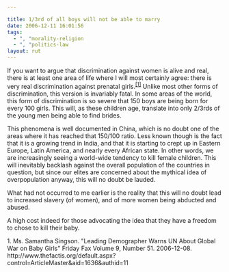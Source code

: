 ```yaml
---

title: 1/3rd of all boys will not be able to marry
date: 2006-12-11 16:01:56
tags:
  - ", "morality-religion
  - ", "politics-law
layout: rut
---
```


If you want to argue that discrimination against women is alive and real, there is at least one area of life where I will most certainly agree: there is very real discrimination against prenatal girls.<sup>[\[1\]][ref1]</sup>  Unlike most other forms of discrimination, this version is invariably fatal.  In some areas of the world, this form of discrimination is so severe that 150 boys are being born for every 100 girls.  This will, as these children age, translate into only 2/3rds of the young men being able to find brides.

This phenomena is well documented in China, which is no doubt one of the areas where it has reached that 150/100 ratio. Less known though is the fact that it is a growing trend in India, and that it is starting to crept up in Eastern Europe, Latin America, and nearly every African state.  In other words, we are increasingly seeing a world-wide tendency to kill female children.  This will inevitably backlash against the overall population of the countries in question, but since our elites are concerned about the mythical idea of overpopulation anyway, this will no doubt be lauded.

What had not occurred to me earlier is the reality that this will no doubt lead to increased slavery (of women), and of more women being abducted and abused.

A high cost indeed for those advocating the idea that they have a freedom to chose to kill their baby. 

<div markdown="1" class="postrefs">
1.  Ms. Samantha Singson.  "Leading Demographer Warns UN About Global War on Baby Girls" Friday Fax Volume 9, Number 51.  2006-12-08.  http://www.thefactis.org/default.aspx?control=ArticleMaster&aid=1636&authid=11
</div>

[ref1]: http://www.thefactis.org/default.aspx?control=ArticleMaster&aid=1636&authid=11 "Leading Demographer Warns UN About Global War on Baby Girls"

